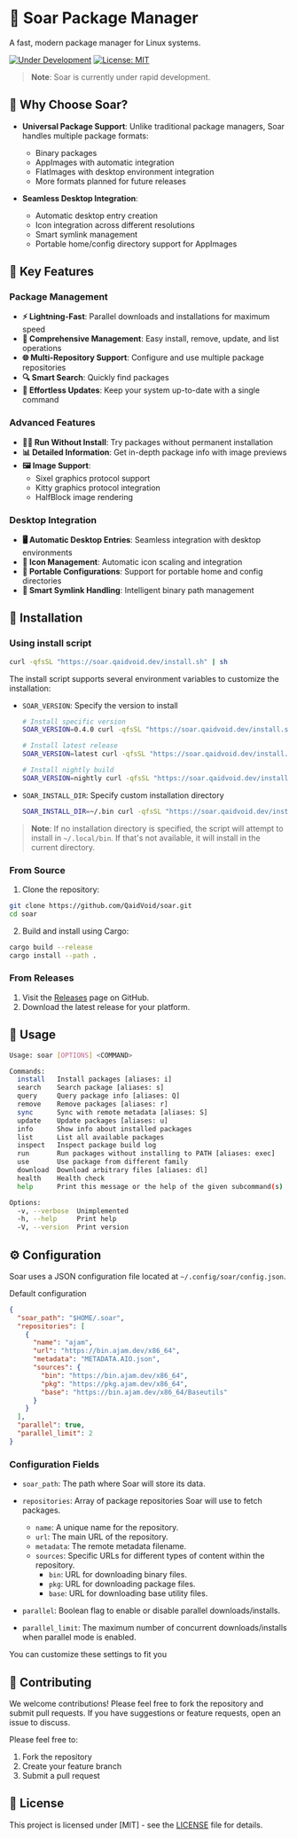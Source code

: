 # 🚀 Soar Package Manager

A fast, modern package manager for Linux systems.

[![Under Development](https://img.shields.io/badge/status-under%20development-orange)](https://github.com/QaidVoid/soar)
[![License: MIT](https://img.shields.io/badge/License-MIT-yellow.svg)](https://opensource.org/licenses/MIT)


> **Note**: Soar is currently under rapid development.

## 🎯 Why Choose Soar?

- **Universal Package Support**: Unlike traditional package managers, Soar handles multiple package formats:
  - Binary packages
  - AppImages with automatic integration
  - FlatImages with desktop environment integration
  - More formats planned for future releases

- **Seamless Desktop Integration**: 
  - Automatic desktop entry creation
  - Icon integration across different resolutions
  - Smart symlink management
  - Portable home/config directory support for AppImages

## 🌟 Key Features

### Package Management
- **⚡ Lightning-Fast**: Parallel downloads and installations for maximum speed
- **🧰 Comprehensive Management**: Easy install, remove, update, and list operations
- **🌐 Multi-Repository Support**: Configure and use multiple package repositories
- **🔍 Smart Search**: Quickly find packages
- **🔄 Effortless Updates**: Keep your system up-to-date with a single command

### Advanced Features
- **🏃‍♂️ Run Without Install**: Try packages without permanent installation
- **📊 Detailed Information**: Get in-depth package info with image previews
- **🖼️ Image Support**: 
  - Sixel graphics protocol support
  - Kitty graphics protocol integration
  - HalfBlock image rendering

### Desktop Integration
- **🖥️ Automatic Desktop Entries**: Seamless integration with desktop environments
- **🎨 Icon Management**: Automatic icon scaling and integration
- **📁 Portable Configurations**: Support for portable home and config directories
- **🔗 Smart Symlink Handling**: Intelligent binary path management

## 🔧 Installation

### Using install script
```sh
curl -qfsSL "https://soar.qaidvoid.dev/install.sh" | sh
```
The install script supports several environment variables to customize the installation:

- `SOAR_VERSION`: Specify the version to install
  ```sh
  # Install specific version
  SOAR_VERSION=0.4.0 curl -qfsSL "https://soar.qaidvoid.dev/install.sh" | sh

  # Install latest release
  SOAR_VERSION=latest curl -qfsSL "https://soar.qaidvoid.dev/install.sh" | sh

  # Install nightly build
  SOAR_VERSION=nightly curl -qfsSL "https://soar.qaidvoid.dev/install.sh" | sh
  ```

- `SOAR_INSTALL_DIR`: Specify custom installation directory
  ```sh
  SOAR_INSTALL_DIR=~/.bin curl -qfsSL "https://soar.qaidvoid.dev/install.sh" | sh
  ```

> **Note**: If no installation directory is specified, the script will attempt to install in `~/.local/bin`. If that's not available, it will install in the current directory.

### From Source

1. Clone the repository:
```sh
git clone https://github.com/QaidVoid/soar.git
cd soar
```

2. Build and install using Cargo:
```sh
cargo build --release
cargo install --path .
```

### From Releases

1. Visit the [Releases](https://github.com/QaidVoid/soar/releases) page on GitHub.
2. Download the latest release for your platform.

## 🎯 Usage

```sh
Usage: soar [OPTIONS] <COMMAND>

Commands:
  install   Install packages [aliases: i]
  search    Search package [aliases: s]
  query     Query package info [aliases: Q]
  remove    Remove packages [aliases: r]
  sync      Sync with remote metadata [aliases: S]
  update    Update packages [aliases: u]
  info      Show info about installed packages
  list      List all available packages
  inspect   Inspect package build log
  run       Run packages without installing to PATH [aliases: exec]
  use       Use package from different family
  download  Download arbitrary files [aliases: dl]
  health    Health check
  help      Print this message or the help of the given subcommand(s)

Options:
  -v, --verbose  Unimplemented
  -h, --help     Print help
  -V, --version  Print version
```

## ⚙️ Configuration

Soar uses a JSON configuration file located at `~/.config/soar/config.json`.

Default configuration
```json
{
  "soar_path": "$HOME/.soar",
  "repositories": [
    {
      "name": "ajam",
      "url": "https://bin.ajam.dev/x86_64",
      "metadata": "METADATA.AIO.json",
      "sources": {
        "bin": "https://bin.ajam.dev/x86_64",
        "pkg": "https://pkg.ajam.dev/x86_64",
        "base": "https://bin.ajam.dev/x86_64/Baseutils"
      }
    }
  ],
  "parallel": true,
  "parallel_limit": 2
}
```

### Configuration Fields

- `soar_path`: The path where Soar will store its data.

- `repositories`: Array of package repositories Soar will use to fetch packages.
  - `name`: A unique name for the repository.
  - `url`: The main URL of the repository.
  - `metadata`: The remote metadata filename.
  - `sources`: Specific URLs for different types of content within the repository.
    - `bin`: URL for downloading binary files.
    - `pkg`: URL for downloading package files.
    - `base`: URL for downloading base utility files.

- `parallel`: Boolean flag to enable or disable parallel downloads/installs.

- `parallel_limit`: The maximum number of concurrent downloads/installs when parallel mode is enabled.

You can customize these settings to fit you


## 🤝 Contributing

We welcome contributions! Please feel free to fork the repository and submit
pull requests. If you have suggestions or feature requests, open an issue to
discuss.

Please feel free to:
1. Fork the repository
2. Create your feature branch
3. Submit a pull request

## 📝 License

This project is licensed under [MIT] - see the [LICENSE](LICENSE) file for details.

